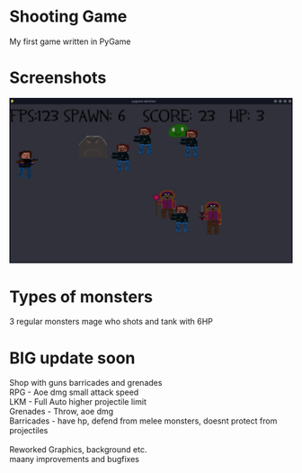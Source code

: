 # Shooting Game 
My first game written in PyGame

# Screenshots
![](ss.png)

# Types of monsters

3 regular monsters
mage who shots
and tank with 6HP 

# BIG update soon

Shop with guns barricades and grenades
<br>
RPG - Aoe dmg small attack speed
<br>
LKM - Full Auto higher projectile limit
<br>
Grenades - Throw, aoe dmg
<br> 
Barricades - have hp, defend from melee monsters, doesnt protect from projectiles
<br>
<br>
Reworked Graphics, background etc.
<br>
maany improvements and bugfixes

